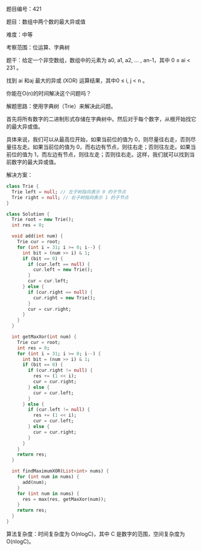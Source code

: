题目编号：421

题目：数组中两个数的最大异或值

难度：中等

考察范围：位运算、字典树

题干：给定一个非空数组，数组中的元素为 a0, a1, a2, … , an-1，其中 0 ≤ ai < 231 。

找到 ai 和aj 最大的异或 (XOR) 运算结果，其中0 ≤ i,  j < n 。

你能在O(n)的时间解决这个问题吗？

解题思路：使用字典树（Trie）来解决此问题。

首先将所有数字的二进制形式存储在字典树中。然后对于每个数字，从根开始找它的最大异或值。

具体来说，我们可以从最高位开始，如果当前位的值为 0，则尽量往右走，否则尽量往左走。如果当前位的值为 0，而右边有节点，则往右走；否则往左走。如果当前位的值为 1，而左边有节点，则往左走；否则往右走。这样，我们就可以找到当前数字的最大异或值。

解决方案：

```dart
class Trie {
  Trie left = null; // 左子树指向表示 0 的子节点
  Trie right = null; // 右子树指向表示 1 的子节点
}

class Solution {
  Trie root = new Trie();
  int res = 0;

  void add(int num) {
    Trie cur = root;
    for (int i = 31; i >= 0; i--) {
      int bit = (num >> i) & 1;
      if (bit == 0) {
        if (cur.left == null) {
          cur.left = new Trie();
        }
        cur = cur.left;
      } else {
        if (cur.right == null) {
          cur.right = new Trie();
        }
        cur = cur.right;
      }
    }
  }

  int getMaxXor(int num) {
    Trie cur = root;
    int res = 0;
    for (int i = 31; i >= 0; i--) {
      int bit = (num >> i) & 1;
      if (bit == 0) {
        if (cur.right != null) {
          res += (1 << i);
          cur = cur.right;
        } else {
          cur = cur.left;
        }
      } else {
        if (cur.left != null) {
          res += (1 << i);
          cur = cur.left;
        } else {
          cur = cur.right;
        }
      }
    }
    return res;
  }

  int findMaximumXOR(List<int> nums) {
    for (int num in nums) {
      add(num);
    }
    for (int num in nums) {
      res = max(res, getMaxXor(num));
    }
    return res;
  }
}
```

算法复杂度：时间复杂度为 O(nlogC)，其中 C 是数字的范围，空间复杂度为 O(nlogC)。